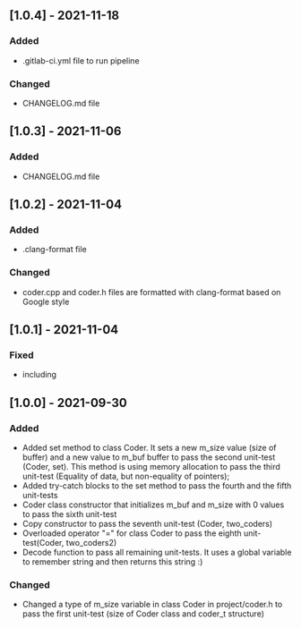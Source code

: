 ## [1.0.4] - 2021-11-18
### Added
- .gitlab-ci.yml file to run pipeline
### Changed
- CHANGELOG.md file

## [1.0.3] - 2021-11-06
### Added
- CHANGELOG.md file

## [1.0.2] - 2021-11-04
### Added
- .clang-format file
### Changed
- coder.cpp and coder.h files are formatted with clang-format based on Google style

## [1.0.1] - 2021-11-04
### Fixed
- <cstring> including

## [1.0.0] - 2021-09-30
### Added
- Added set method to class Coder. It sets a new m_size value (size of buffer) and a new value to m_buf buffer to pass the second unit-test (Coder, set). This method is using memory allocation to pass the third unit-test (Equality of data, but non-equality of pointers);
- Added try-catch blocks to the set method to pass the fourth and the fifth unit-tests
- Coder class constructor that initializes m_buf and m_size with 0 values to pass the sixth unit-test
- Copy constructor to pass the seventh unit-test (Coder, two_coders)
- Overloaded operator "=" for class Coder to pass the eighth unit-test(Coder, two_coders2)
- Decode function to pass all remaining unit-tests. It uses a global variable to remember string and then returns this string :)

### Changed
- Changed a type of m_size variable in class Coder in project/coder.h to pass the first unit-test (size of Coder class and coder_t structure)

